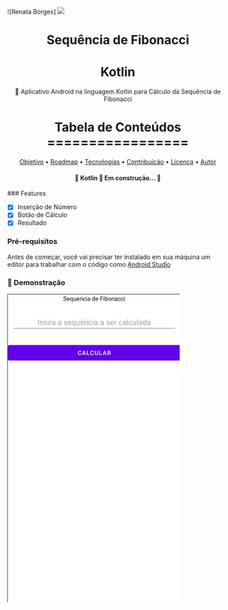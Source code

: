 ![Renata Borges] <img src="Xenon (1).png">

<h1 align="center">Sequência de Fibonacci</h1>

<h1 align="center">
    Kotlin
</h1>
<p align="center">🚀 Aplicativo Android na linguagem Kotlin para Cálculo da Sequência de Fibonacci</p>

<h1 align="center">
    Tabela de Conteúdos <br>
    =================
</h1>

<p align="center">
 <a href="#objetivo">Objetivo</a> •
 <a href="#roadmap">Roadmap</a> • 
 <a href="#tecnologias">Tecnologias</a> • 
 <a href="#contribuicao">Contribuição</a> • 
 <a href="#licenc-a">Licença</a> • 
 <a href="#autor">Autor</a>
</p>

<h4 align="center"> 
	🚧  Kotlin 🚀 Em construção...  🚧
</h4>
### Features

- [x] Inserção de Número
- [x] Botão de Cálculo
- [x] Resultado

### Pré-requisitos

Antes de começar, você vai precisar ter instalado em sua máquina um editor para trabalhar com o código como [Android Studio](https://developer.android.com/studio?authuser=1)

### 🎲 Demonstração

<img src="Screenshot_5.jpg">
